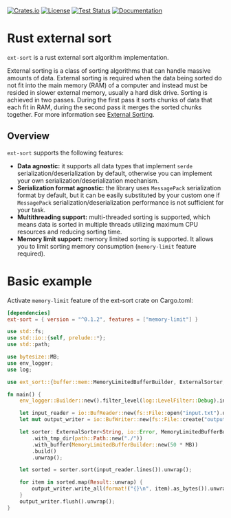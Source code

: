 [![Crates.io][crates-badge]][crates-url]
[![License][licence-badge]][licence-url]
[![Test Status][test-badge]][test-url]
[![Documentation][doc-badge]][doc-url]

[crates-badge]: https://img.shields.io/crates/v/ext-sort.svg
[crates-url]: https://crates.io/crates/ext-sort
[licence-badge]: https://img.shields.io/badge/license-Unlicense-blue.svg
[licence-url]: https://github.com/dapper91/ext-sort-rs/blob/master/LICENSE
[test-badge]: https://github.com/dapper91/ext-sort-rs/actions/workflows/test.yml/badge.svg?branch=master
[test-url]: https://github.com/dapper91/ext-sort-rs/actions/workflows/test.yml
[doc-badge]: https://docs.rs/ext-sort/badge.svg
[doc-url]: https://docs.rs/ext-sort


# Rust external sort

`ext-sort` is a rust external sort algorithm implementation.

External sorting is a class of sorting algorithms that can handle massive amounts of data. External sorting 
is required when the data being sorted do not fit into the main memory (RAM) of a computer and instead must be 
resided in slower external memory, usually a hard disk drive. Sorting is achieved in two passes. During the 
first pass it sorts chunks of data that each fit in RAM, during the second pass it merges the sorted chunks together. 
For more information see [External Sorting](https://en.wikipedia.org/wiki/External_sorting).

## Overview

`ext-sort` supports the following features:

* **Data agnostic:**
  it supports all data types that implement `serde` serialization/deserialization by default,
  otherwise you can implement your own serialization/deserialization mechanism.
* **Serialization format agnostic:**
  the library uses `MessagePack` serialization format by default, but it can be easily substituted by your custom one
  if `MessagePack` serialization/deserialization performance is not sufficient for your task.
* **Multithreading support:**
  multi-threaded sorting is supported, which means data is sorted in multiple threads utilizing maximum CPU resources
  and reducing sorting time.
* **Memory limit support:**
  memory limited sorting is supported. It allows you to limit sorting memory consumption
  (`memory-limit` feature required). 

# Basic example

Activate `memory-limit` feature of the ext-sort crate on Cargo.toml:

```toml
[dependencies]
ext-sort = { version = "^0.1.2", features = ["memory-limit"] }
```

``` rust
use std::fs;
use std::io::{self, prelude::*};
use std::path;

use bytesize::MB;
use env_logger;
use log;

use ext_sort::{buffer::mem::MemoryLimitedBufferBuilder, ExternalSorter, ExternalSorterBuilder};

fn main() {
    env_logger::Builder::new().filter_level(log::LevelFilter::Debug).init();

    let input_reader = io::BufReader::new(fs::File::open("input.txt").unwrap());
    let mut output_writer = io::BufWriter::new(fs::File::create("output.txt").unwrap());

    let sorter: ExternalSorter<String, io::Error, MemoryLimitedBufferBuilder> = ExternalSorterBuilder::new()
        .with_tmp_dir(path::Path::new("./"))
        .with_buffer(MemoryLimitedBufferBuilder::new(50 * MB))
        .build()
        .unwrap();

    let sorted = sorter.sort(input_reader.lines()).unwrap();

    for item in sorted.map(Result::unwrap) {
        output_writer.write_all(format!("{}\n", item).as_bytes()).unwrap();
    }
    output_writer.flush().unwrap();
}
```
